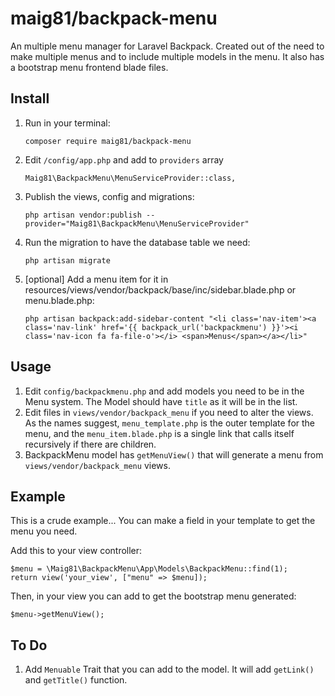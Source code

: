 # maig81/backpack-menu
An multiple menu manager for Laravel Backpack. Created out of the need to make multiple menus and to include multiple models in the menu.
It also has a bootstrap menu frontend blade files. 

## Install
1. Run in your terminal:
    ```
    composer require maig81/backpack-menu
    ``` 
1. Edit `/config/app.php` and add to `providers` array
    ```
    Maig81\BackpackMenu\MenuServiceProvider::class,
    ```
1.  Publish the views, config and migrations:
    ```
    php artisan vendor:publish --provider="Maig81\BackpackMenu\MenuServiceProvider"
    ```
1. Run the migration to have the database table we need:
    ```
    php artisan migrate
    ```
1. [optional] Add a menu item for it in resources/views/vendor/backpack/base/inc/sidebar.blade.php or menu.blade.php:    
    ```
    php artisan backpack:add-sidebar-content "<li class='nav-item'><a class='nav-link' href='{{ backpack_url('backpackmenu') }}'><i class='nav-icon fa fa-file-o'></i> <span>Menus</span></a></li>"
    ```

## Usage
1. Edit `config/backpackmenu.php` and add models you need to be in the Menu system. The Model should have `title` as it will be in the list. 
1. Edit files in `views/vendor/backpack_menu` if you need to alter the views. As the names suggest, `menu_template.php` is the outer template for the menu, and the `menu_item.blade.php` is a single link that calls itself recursively if there are children.
1. BackpackMenu model has `getMenuView()` that will generate a menu from `views/vendor/backpack_menu` views.

## Example
This is a crude example... You can make a field in your template to get the menu you need.  

Add this to your view controller:
```
$menu = \Maig81\BackpackMenu\App\Models\BackpackMenu::find(1);
return view('your_view', ["menu" => $menu]);
```
Then, in your view you can add to get the bootstrap menu generated:
```
$menu->getMenuView();
```

## To Do
1. Add `Menuable` Trait that you can add to the model. It will add `getLink()` and `getTitle()` function.   